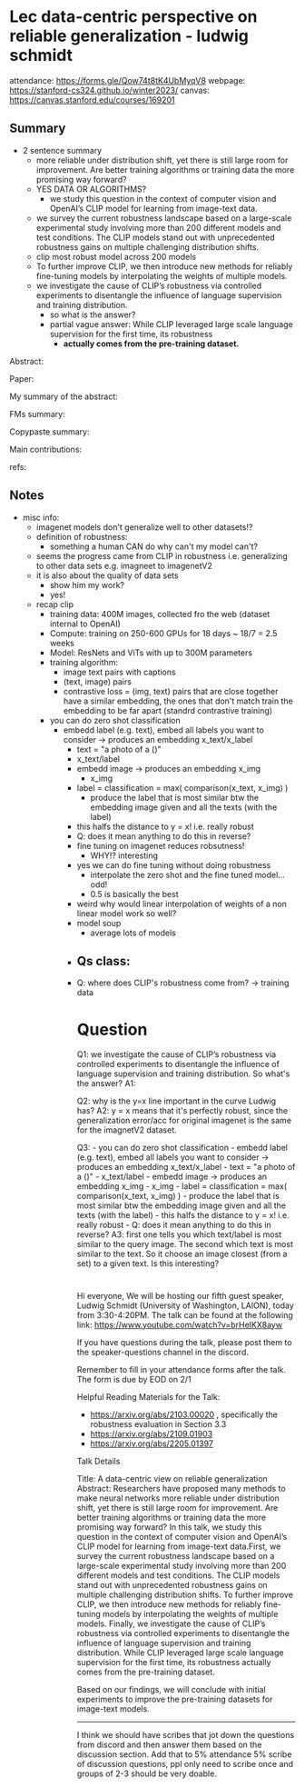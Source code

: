 # Lec data-centric perspective on reliable generalization - ludwig schmidt

attendance: https://forms.gle/Qow74t8tK4UbMyqV8
webpage: https://stanford-cs324.github.io/winter2023/
canvas: https://canvas.stanford.edu/courses/169201

## Summary
- 2 sentence summary
  - more reliable under distribution shift, yet there is still large room for improvement. Are better training algorithms or training data the more promising way forward?
  - YES DATA OR ALGORITHMS?
    - we study this question in the context of computer vision and OpenAI’s CLIP model for learning from image-text data.
  - we survey the current robustness landscape based on a large-scale experimental study involving more than 200 different models and test conditions. The CLIP models stand out with unprecedented robustness gains on multiple challenging distribution shifts.
  - clip most robust model across 200 models
  - To further improve CLIP, we then introduce new methods for reliably fine-tuning models by interpolating the weights of multiple models.
  - we investigate the cause of CLIP’s robustness via controlled experiments to disentangle the influence of language supervision and training distribution. 
    - so what is the answer?
    - partial vague answer: While CLIP leveraged large scale language supervision for the first time, its robustness 
      - **actually comes from the pre-training dataset.**

Abstract:

Paper: 

My summary of the abstract:

FMs summary:

Copypaste summary:

Main contributions:

refs:

## Notes

- misc info:
  - imagenet models don't generalize well to other datasets!?
  - definition of robustness:
    - something a human CAN do why can't my model can't?
  - seems the progress came from CLIP in robustness i.e. generalizing to other data sets e.g. imagneet to imagenetV2
  - it is also about the quality of data sets
    - show him my work?
    - yes! 
  - recap clip
    - training data: 400M images, collected fro the web (dataset internal to OpenAI)
    - Compute: training on 250-600 GPUs for 18 days ~ 18/7 = 2.5 weeks
    - Model: ResNets and ViTs with up to 300M parameters
    - training algorithm:
      - image text pairs with captions
      - (text, image) pairs
      - contrastive loss = (img, text) pairs that are close together have a similar embedding, the ones that don't match
      train the embedding to be far apart (standrd contrastive training)
    - you can do zero shot classification
      - embedd label (e.g. text), embed all labels you want to consider -> produces an embedding x_text/x_label
        - text = "a photo of a (<object name>)"
        - x_text/label
      - embedd image -> produces an embedding x_img
        - x_img
      - label = classification = max( comparison(x_text, x_img) )
        - produce the label that is most similar btw the embedding image given and all the texts (with the label)
    - this halfs the distance to y = x! i.e. really robust
    - Q: does it mean anything to do this in reverse?
    - fine tuning on imagenet reduces robsutness!
      - WHY!? interesting
    - yes we can do fine tuning without doing robustness
      - interpolate the zero shot and the fine tuned model... odd!
      - 0.5 is basically the best
    - weird why would linear interpolation of weights of a non linear model work so well?
    - model soup
      - average lots of models
    - Qs class:
      - 
    - Q: where does CLIP's robustness come from? -> training data

# Question

Q1: we investigate the cause of CLIP’s robustness via controlled experiments to disentangle the influence of language supervision and training distribution. So what's the answer?
A1: 

Q2: why is the y=x line important in the curve Ludwig has?
A2: y = x means that it's perfectly robust, since the generalization error/acc for original imagenet is the same for
the imagnetV2 dataset.

Q3:
    - you can do zero shot classification
      - embedd label (e.g. text), embed all labels you want to consider -> produces an embedding x_text/x_label
        - text = "a photo of a (<object name>)"
        - x_text/label
      - embedd image -> produces an embedding x_img
        - x_img
      - label = classification = max( comparison(x_text, x_img) )
        - produce the label that is most similar btw the embedding image given and all the texts (with the label)
    - this halfs the distance to y = x! i.e. really robust
    - Q: does it mean anything to do this in reverse? 
A3: first one tells you which text/label is most similar to the query image. The second which text is most similar to 
the text. So it choose an image closest (from a set) to a given text. Is this interesting?

#

Hi everyone,
We will be hosting our fifth guest speaker, Ludwig Schmidt (University of Washington, LAION), today from 3:30-4:20PM. The talk can be found at the following link:
https://www.youtube.com/watch?v=brHeIKX8ayw

If you have questions during the talk, please post them to the speaker-questions channel in the discord.

Remember to fill in your attendance forms after the talk. The form is due by EOD on 2/1

Helpful Reading Materials for the Talk:

- https://arxiv.org/abs/2103.00020 , specifically the robustness evaluation in Section 3.3
- https://arxiv.org/abs/2109.01903 
- https://arxiv.org/abs/2205.01397 

Talk Details

Title: A data-centric view on reliable generalization
Abstract: Researchers have proposed many methods to make neural networks more reliable under distribution shift, yet there is still large room for improvement. Are better training algorithms or training data the more promising way forward? In this talk, we study this question in the context of computer vision and OpenAI’s CLIP model for learning from image-text data.First, we survey the current robustness landscape based on a large-scale experimental study involving more than 200 different models and test conditions. The CLIP models stand out with unprecedented robustness gains on multiple challenging distribution shifts. To further improve CLIP, we then introduce new methods for reliably fine-tuning models by interpolating the weights of multiple models. Finally, we investigate the cause of CLIP’s robustness via controlled experiments to disentangle the influence of language supervision and training distribution. While CLIP leveraged large scale language supervision for the first time, its robustness actually comes from the pre-training dataset.

Based on our findings, we will conclude with initial experiments to improve the pre-training datasets for image-text models. 

----

I think we should have scribes that jot down the questions from discord and then answer them based on the discussion section. Add that to 5% attendance 5% scribe of discussion questions, ppl only need to scribe once and groups of 2-3 should be very doable.